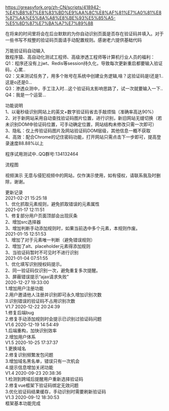 https://greasyfork.org/zh-CN/scripts/418942-%E4%B8%87%E8%83%BD%E9%AA%8C%E8%AF%81%E7%A0%81%E8%87%AA%E5%8A%A8%E8%BE%93%E5%85%A5-%E5%8D%87%E7%BA%A7%E7%89%88

在将来的时间里将会在后台默默的为你自动识别页面是否存在验证码并填入。对于一些书写不规整的验证码页面请手动配置规则。感谢老六提供基础代码

万能验证码自动输入<br>
致程序猿、高自动化测试工程师、高级渗透工程师等计算机行业人员的福利：<br>
Q1：程序还没有上jwt、Redis等session持久化，导致每次更新重启都要输入验证码，心累..<br>
Q2：又来测试任务了，用多个账号在系统中创建业务逻辑,啥？这验证码是I还是1..这是o还是0...<br>
Q3：渗透众测中，手工注入时...这个验证码太影响思路了，试一次就要输入一下..<br>
Q4：我是一个运营...

功能说明<br>
1、以毫秒级识别网站上的英文+数字验证码省去手敲烦恼（准确率高达90%）<br>
2、对于新网站采用自动查找验证码图片位置，进行识别，新旧网站无缝切换（若未识别DOM中验证码位置，可手动确定位置，网站结构未修改只需一次即可）<br>
3、隐私：仅上传验证码图片及网站验证码DOM层级，其他信息一概不获取<br>
4、高效：配合Chrome的记住密码功能，打开网站只需点击下一步即可，提高登录速度88.88%以上<br>

程序试用测试中..QQ群号:134132464

流程图

视频演示
无意与侵犯视频中的网站，仅作演示使用，如有侵权，请联系我及时删除，谢谢。<br>

更新记录<br>
2021-02-21 15:25:18<br>
1、优化抓取元素规则，避免抓取错误的元素属性<br>
2021-01-17 12:11:51<br>
1、修复部分用户页面顶部会出现灰条<br>
2、增加src选择器<br>
3、增加判断手动添加规则时，如果当前选中多个元素，本规则作废。<br>
2021-01-15 12:51:53<br>
1、增加了对于元素唯一判断（避免错误规则）<br>
2、增加了alt、placeholder元素得添加规则<br>
3、当验证码暂时不可见时不进行识别<br>
2021-01-04 07:51:55<br>
1、优化填写识别授权码提示。<br>
2、同一验证码仅识别一次，避免重复多次提醒。<br>
3、屏蔽错误提示“ajax请求失败”<br>
2020-12-27 19:33:00<br>
1.增加用户注册功能<br>
2.用户邀请他人注册并识别即可永久增加识别次数<br>
3.识别错误的验证码不占用识别次数<br>
V1.7 2020-12-22 20:24:39<br>
1.修复后端bug<br>
2.修复手动添加规则时会提示已识别过验证码问题<br>
V1.6 2020-12-19 14:54:49<br>
1.后端重构，加快识别效率<br>
2.增加用户体系<br>
V1.5 2020-10-25 17:37:37<br>
1.更换域名<br>
2.修复识别频繁发包问题<br>
3.增加域名黑名单，错误只有一次机会<br>
4.提示信息增加关闭功能<br>
V1.4 2020-09-23 20:38:36<br>
1.检测到跨域后提醒用户重新选择验证码<br>
2.修复vue框架下验证码绑定无效问题<br>
3.优化验证码结果缓存，手动识别时需要刷新验证码<br>
V1.3 2020-09-12 18:30:53<br>
框架基本功能完成
